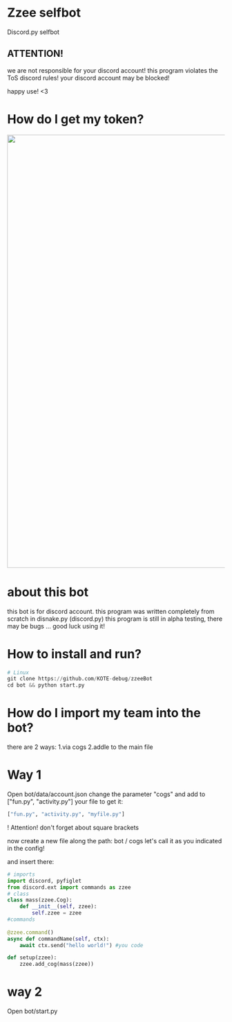# Zzee selfbot
Discord.py selfbot

## ATTENTION!
we are not responsible for your discord account!
this program violates the ToS discord rules!
your discord account may be blocked!

happy use! <3

# How do I get my token?
<img src="BigweldIndustries.gif" width="1000">

# about this bot
this bot is for discord account.
this program was written completely from scratch in disnake.py (discord.py)
this program is still in alpha testing, there may be bugs ...
good luck using it!

# How to install and run?
```py
# Linux
git clone https://github.com/KOTE-debug/zzeeBot
cd bot && python start.py
```
# How do I import my team into the bot?
there are 2 ways:
1.via cogs
2.addle to the main file

# Way 1

Open bot/data/account.json
change the parameter "cogs" and add to ["fun.py", "activity.py"]
your file to get it:
```py
["fun.py", "activity.py", "myfile.py"]
```
! Attention! don't forget about square brackets

now create a new file along the path: bot / cogs
let's call it as you indicated in the config!

and insert there:
```py
# imports
import discord, pyfiglet
from discord.ext import commands as zzee 
# class
class mass(zzee.Cog):
    def __init__(self, zzee):
        self.zzee = zzee
#commands
        
@zzee.command()
async def commandName(self, ctx):
    await ctx.send("hello world!") #you code

def setup(zzee):
    zzee.add_cog(mass(zzee))
```
# way 2
Open bot/start.py

